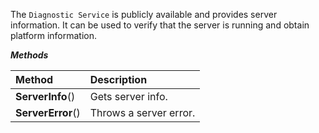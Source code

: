 
The `Diagnostic Service` is publicly available and provides server information.
It can be used to verify that the server is running and obtain platform information.

***Methods***

| Method | Description |
| :--- | :--- |
| **ServerInfo**() | Gets server info. |
| **ServerError**() | Throws a server error. |
